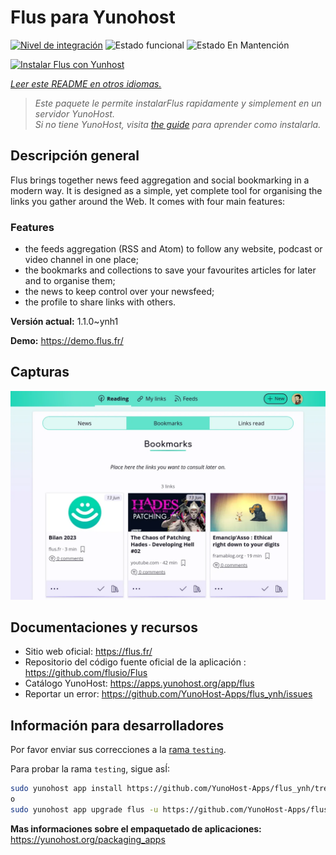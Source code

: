 <!--
Este archivo README esta generado automaticamente<https://github.com/YunoHost/apps/tree/master/tools/readme_generator>
No se debe editar a mano.
-->

# Flus para Yunohost

[![Nivel de integración](https://dash.yunohost.org/integration/flus.svg)](https://ci-apps.yunohost.org/ci/apps/flus/) ![Estado funcional](https://ci-apps.yunohost.org/ci/badges/flus.status.svg) ![Estado En Mantención](https://ci-apps.yunohost.org/ci/badges/flus.maintain.svg)

[![Instalar Flus con Yunhost](https://install-app.yunohost.org/install-with-yunohost.svg)](https://install-app.yunohost.org/?app=flus)

*[Leer este README en otros idiomas.](./ALL_README.md)*

> *Este paquete le permite instalarFlus rapidamente y simplement en un servidor YunoHost.*  
> *Si no tiene YunoHost, visita [the guide](https://yunohost.org/install) para aprender como instalarla.*

## Descripción general

Flus brings together news feed aggregation and social bookmarking in a modern way. It is designed as a simple, yet complete tool for organising the links you gather around the Web. It comes with four main features:
### Features

- the feeds aggregation (RSS and Atom) to follow any website, podcast or video channel in one place;
- the bookmarks and collections to save your favourites articles for later and to organise them;
- the news to keep control over your newsfeed;
- the profile to share links with others.


**Versión actual:** 1.1.0~ynh1

**Demo:** <https://demo.flus.fr/>

## Capturas

![Captura de Flus](./doc/screenshots/screenshot.png)

## Documentaciones y recursos

- Sitio web oficial: <https://flus.fr/>
- Repositorio del código fuente oficial de la aplicación : <https://github.com/flusio/Flus>
- Catálogo YunoHost: <https://apps.yunohost.org/app/flus>
- Reportar un error: <https://github.com/YunoHost-Apps/flus_ynh/issues>

## Información para desarrolladores

Por favor enviar sus correcciones a la [rama `testing`](https://github.com/YunoHost-Apps/flus_ynh/tree/testing).

Para probar la rama `testing`, sigue asÍ:

```bash
sudo yunohost app install https://github.com/YunoHost-Apps/flus_ynh/tree/testing --debug
o
sudo yunohost app upgrade flus -u https://github.com/YunoHost-Apps/flus_ynh/tree/testing --debug
```

**Mas informaciones sobre el empaquetado de aplicaciones:** <https://yunohost.org/packaging_apps>
